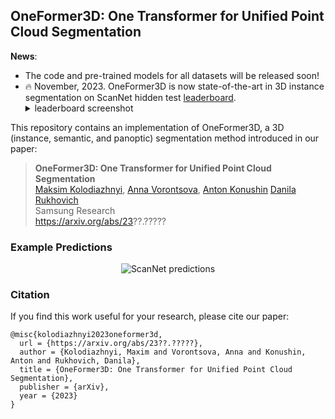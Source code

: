## OneFormer3D: One Transformer for Unified Point Cloud Segmentation

**News**:
 * The code and pre-trained models for all datasets will be released soon!
 * :fire: November, 2023. OneFormer3D is now state-of-the-art in 3D instance segmentation on ScanNet hidden test [leaderboard](https://kaldir.vc.in.tum.de/scannet_benchmark/semantic_instance_3d).
   <details>
    <summary>leaderboard screenshot</summary>
    <img src="https://github.com/filaPro/oneformer3d/assets/6030962/e8890fd9-336d-4851-85cb-06fbbb60abe3"  alt="ScanNet leaderboard"/>
  </details>

This repository contains an implementation of OneFormer3D, a 3D (instance, semantic, and panoptic) segmentation method introduced in our paper:

> **OneFormer3D: One Transformer for Unified Point Cloud Segmentation**<br>
> [Maksim Kolodiazhnyi](https://github.com/col14m),
> [Anna Vorontsova](https://github.com/highrut),
> [Anton Konushin](https://scholar.google.com/citations?user=ZT_k-wMAAAAJ)
> [Danila Rukhovich](https://github.com/filaPro)
> <br>
> Samsung Research<br>
> https://arxiv.org/abs/23??.?????

### Example Predictions

<p align="center">
  <img src="https://github.com/filaPro/oneformer3d/assets/6030962/12809615-7ed5-46a0-9321-747451862295" alt="ScanNet predictions"/>
</p>

### Citation

If you find this work useful for your research, please cite our paper:

```
@misc{kolodiazhnyi2023oneformer3d,
  url = {https://arxiv.org/abs/23??.?????},
  author = {Kolodiazhnyi, Maxim and Vorontsova, Anna and Konushin, Anton and Rukhovich, Danila},
  title = {OneFormer3D: One Transformer for Unified Point Cloud Segmentation},
  publisher = {arXiv},
  year = {2023}
}
```
